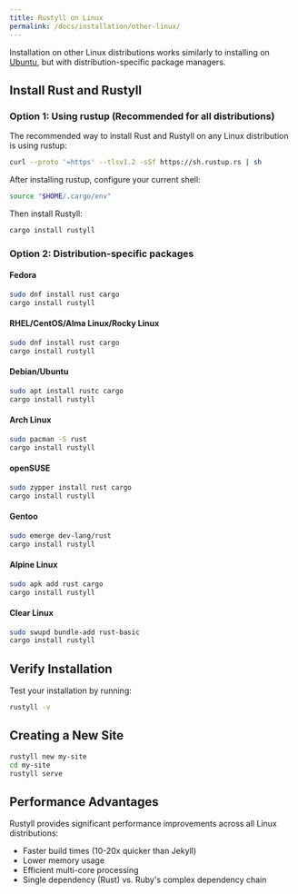 ```yaml
---
title: Rustyll on Linux
permalink: /docs/installation/other-linux/
---
```


Installation on other Linux distributions works similarly to installing on [Ubuntu](../ubuntu/), but with distribution-specific package managers.

## Install Rust and Rustyll

### Option 1: Using rustup (Recommended for all distributions)

The recommended way to install Rust and Rustyll on any Linux distribution is using rustup:

```sh
curl --proto '=https' --tlsv1.2 -sSf https://sh.rustup.rs | sh
```

After installing rustup, configure your current shell:

```sh
source "$HOME/.cargo/env"
```

Then install Rustyll:

```sh
cargo install rustyll
```

### Option 2: Distribution-specific packages

#### Fedora

```sh
sudo dnf install rust cargo
cargo install rustyll
```

#### RHEL/CentOS/Alma Linux/Rocky Linux

```sh
sudo dnf install rust cargo
cargo install rustyll
```

#### Debian/Ubuntu

```sh
sudo apt install rustc cargo
cargo install rustyll
```

#### Arch Linux

```sh
sudo pacman -S rust
cargo install rustyll
```

#### openSUSE

```sh
sudo zypper install rust cargo
cargo install rustyll
```

#### Gentoo

```sh
sudo emerge dev-lang/rust
cargo install rustyll
```

#### Alpine Linux

```sh
sudo apk add rust cargo
cargo install rustyll
```

#### Clear Linux

```sh
sudo swupd bundle-add rust-basic
cargo install rustyll
```

## Verify Installation

Test your installation by running:

```sh
rustyll -v
```

## Creating a New Site

```sh
rustyll new my-site
cd my-site
rustyll serve
```

## Performance Advantages

Rustyll provides significant performance improvements across all Linux distributions:

- Faster build times (10-20x quicker than Jekyll)
- Lower memory usage
- Efficient multi-core processing
- Single dependency (Rust) vs. Ruby's complex dependency chain

